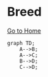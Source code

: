 # **Breed**

[Go to Home](../../README.md)

```mermaid
graph TD;
    A-->B;
    A-->C;
    B-->D;
    C-->D;
```